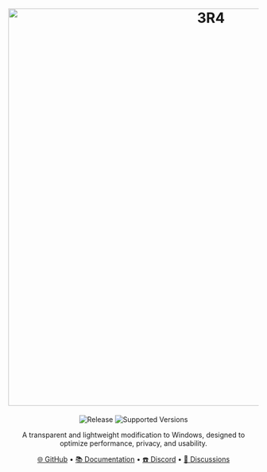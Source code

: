 <h1 align="center">
  <a href="https://github.com/GOD-TBnkz" target="_blank">
    <img src="https://drive.google.com/uc?id=1ToO6Cv5YBMaaxswyi-ixcBGs3vrWo4hf" alt="3R4" width="800">
  </a>
</h1>
<p align="center">
  <img alt="Release" src="https://drive.google.com/uc?id=1NL7htHSi_8VcfIVWKCHH5zIzZKPox-2G" />
  <img alt="Supported Versions" src="https://drive.google.com/uc?id=1vqMUoyNNcdM5KIwZ_dhyAcM1fztvS6pE" />
</p>
<p align="center">A transparent and lightweight modification to Windows, designed to optimize performance, privacy, and usability.</p>

<p align="center">
  <a href="https://github.com/GOD-TBnkz" target="_blank">🌐 GitHub</a>
  •
  <a href="https://docs.atlasos.net" target="_blank">📚 Documentation</a>
  •
  <a href="https://discord.atlasos.net" target="_blank">☎️ Discord</a>
  •
  <a href="https://github.com/Atlas-OS/Atlas/discussions" target="_blank">💬 Discussions</a>
</p>
